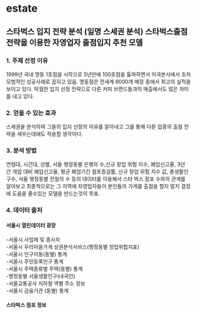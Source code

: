 # estate

## 스타벅스 입지 전략 분석 (일명 스세권 분석) 스타벅스출점전략을 이용한 자영업자 출점입지 추천 모델 
### 1. 주제 선정 이유
1999년 국내 명동 1호점을 시작으로 5년만에 100호점을 톨파하면서 미국본사에서 조차 모범적인 성공사례로 꼽히고 있음. 명동점은 전세계 8000개 매장 중에서 최고의 실적을 보이고 있다. 탁월한 입지 선정 전략으로 다른 커피 브랜드들과의 매출에서도 많은 차이를 내고 있다.  
### 2. 얻을 수 있는 효과
스세권을 분석하여 그들의 입지 선정의 이유를 알아내고 그를 통해 다른 업종의 출점 전략을 세우는데에도 적용할 생각이다.    
### 3. 분석 방법
연령대, 시간대, 성별, 서울 행정동별 은행의 수,신규 창업 위험 지수, 폐업신고율,	3년 간 개업 대비 폐업신고율, 평균 폐업기간	점포증감률,	신규 창업 위험 지수 값,	총생활인구수, 서울 행정동별 전철의 수 등의 데이터를 이용해서 스타 벅스 점포 수와의 관계를 알아보고 최종적으로는 그 지역에 자영업자들이 본인들의 가게를 출점을 할지 말지 결정에 도움을 줄수있는 모델을 만드는것이 목표.     


### 4. 데이터 출처 
#### 서울시 열린데이터 광장 
-서울시 사업체 및 종사자  
-서울시 우리마을가게 상권분석서비스(행정동별 창업위헙지표)  
-서울시 인구이동(동별) 통계  
-서울시 주민등록인구 통계  
-서울시 주택종류별 주택(동별) 통계  
-행정동별 서울생활인구(내국인)  
-서울교통공사 지하철 역별 주소 정보  
-서울시 금융기관 (동별) 통계  
#### 스타벅스 점포 정보  
